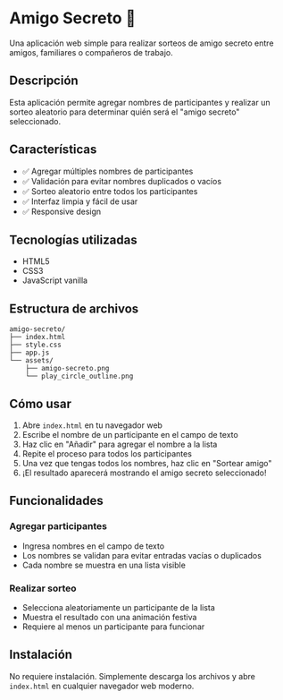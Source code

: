 # Amigo Secreto 🎁

Una aplicación web simple para realizar sorteos de amigo secreto entre amigos, familiares o compañeros de trabajo.

## Descripción

Esta aplicación permite agregar nombres de participantes y realizar un sorteo aleatorio para determinar quién será el "amigo secreto" seleccionado.

## Características

- ✅ Agregar múltiples nombres de participantes
- ✅ Validación para evitar nombres duplicados o vacíos
- ✅ Sorteo aleatorio entre todos los participantes
- ✅ Interfaz limpia y fácil de usar
- ✅ Responsive design

## Tecnologías utilizadas

- HTML5
- CSS3
- JavaScript vanilla

## Estructura de archivos

```
amigo-secreto/
├── index.html
├── style.css
├── app.js
└── assets/
    ├── amigo-secreto.png
    └── play_circle_outline.png
```

## Cómo usar

1. Abre `index.html` en tu navegador web
2. Escribe el nombre de un participante en el campo de texto
3. Haz clic en "Añadir" para agregar el nombre a la lista
4. Repite el proceso para todos los participantes
5. Una vez que tengas todos los nombres, haz clic en "Sortear amigo"
6. ¡El resultado aparecerá mostrando el amigo secreto seleccionado!

## Funcionalidades

### Agregar participantes
- Ingresa nombres en el campo de texto
- Los nombres se validan para evitar entradas vacías o duplicados
- Cada nombre se muestra en una lista visible

### Realizar sorteo
- Selecciona aleatoriamente un participante de la lista
- Muestra el resultado con una animación festiva
- Requiere al menos un participante para funcionar

## Instalación

No requiere instalación. Simplemente descarga los archivos y abre `index.html` en cualquier navegador web moderno.